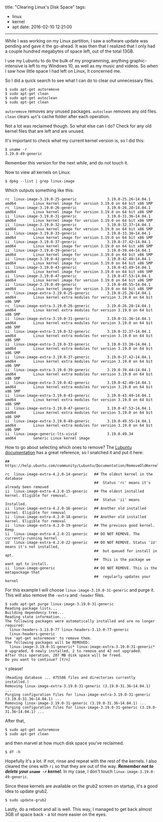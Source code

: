 title: "Clearing Linux's Disk Space"
tags:
  - linux
  - kernel
  - apt
date: 2016-02-10 12:21:00
---


While I was working on my Linux partition, I saw a software update was pending and gave it the go-ahead. It was then that I realized that I only had a couple hundred megabytes of space left, out of the total 13GB.

I use my Lubuntu to do the bulk of my programming, anything graphic-intensive is left to my Windows 10, as well as my music and videos. So when I saw how little space I had left on Linux, it concerned me.

So I did a quick search to see what I can do to clear out unnecessary files.

	$ sudo apt-get autoremove
	$ sudo apt-get clean
	$ sudo apt-get autoclean
	$ sudo apt-get clean

`autoremove` removes any unused packages.
`autoclean` removes any old files.
`clean` clears `apt`'s cache folder after each operation.

Not a lot was reclaimed though. So what else can I do? Check for any old kernel files that are left and are unused.

It's important to check what my current kernel version is, so I did this:

	$ uname -r
	3.19.0-49-generic

Remember this version for the next while, and do not touch it.

Now to view all kernels on Linux:

	$ dpkg --list | grep linux-image

Which outputs something like this:

	rc  linux-image-3.19.0-25-generic              3.19.0-25.26~14.04.1                    amd64        Linux kernel image for version 3.19.0 on 64 bit x86 SMP
	rc  linux-image-3.19.0-26-generic              3.19.0-26.28~14.04.1                    amd64        Linux kernel image for version 3.19.0 on 64 bit x86 SMP
	ii  linux-image-3.19.0-31-generic              3.19.0-31.36~14.04.1                    amd64        Linux kernel image for version 3.19.0 on 64 bit x86 SMP
	ii  linux-image-3.19.0-32-generic              3.19.0-32.37~14.04.1                    amd64        Linux kernel image for version 3.19.0 on 64 bit x86 SMP
	ii  linux-image-3.19.0-33-generic              3.19.0-33.38~14.04.1                    amd64        Linux kernel image for version 3.19.0 on 64 bit x86 SMP
	ii  linux-image-3.19.0-37-generic              3.19.0-37.42~14.04.1                    amd64        Linux kernel image for version 3.19.0 on 64 bit x86 SMP
	ii  linux-image-3.19.0-39-generic              3.19.0-39.44~14.04.1                    amd64        Linux kernel image for version 3.19.0 on 64 bit x86 SMP
	ii  linux-image-3.19.0-42-generic              3.19.0-42.48~14.04.1                    amd64        Linux kernel image for version 3.19.0 on 64 bit x86 SMP
	ii  linux-image-3.19.0-43-generic              3.19.0-43.49~14.04.1                    amd64        Linux kernel image for version 3.19.0 on 64 bit x86 SMP
	ii  linux-image-3.19.0-47-generic              3.19.0-47.53~14.04.1                    amd64        Linux kernel image for version 3.19.0 on 64 bit x86 SMP
	ii  linux-image-3.19.0-49-generic              3.19.0-49.55~14.04.1                    amd64        Linux kernel image for version 3.19.0 on 64 bit x86 SMP
	rc  linux-image-extra-3.19.0-25-generic        3.19.0-25.26~14.04.1                    amd64        Linux kernel extra modules for version 3.19.0 on 64 bit x86 SMP
	rc  linux-image-extra-3.19.0-26-generic        3.19.0-26.28~14.04.1                    amd64        Linux kernel extra modules for version 3.19.0 on 64 bit x86 SMP
	ii  linux-image-extra-3.19.0-31-generic        3.19.0-31.36~14.04.1                    amd64        Linux kernel extra modules for version 3.19.0 on 64 bit x86 SMP
	ii  linux-image-extra-3.19.0-32-generic        3.19.0-32.37~14.04.1                    amd64        Linux kernel extra modules for version 3.19.0 on 64 bit x86 SMP
	ii  linux-image-extra-3.19.0-33-generic        3.19.0-33.38~14.04.1                    amd64        Linux kernel extra modules for version 3.19.0 on 64 bit x86 SMP
	ii  linux-image-extra-3.19.0-37-generic        3.19.0-37.42~14.04.1                    amd64        Linux kernel extra modules for version 3.19.0 on 64 bit x86 SMP
	ii  linux-image-extra-3.19.0-39-generic        3.19.0-39.44~14.04.1                    amd64        Linux kernel extra modules for version 3.19.0 on 64 bit x86 SMP
	ii  linux-image-extra-3.19.0-42-generic        3.19.0-42.48~14.04.1                    amd64        Linux kernel extra modules for version 3.19.0 on 64 bit x86 SMP
	ii  linux-image-extra-3.19.0-43-generic        3.19.0-43.49~14.04.1                    amd64        Linux kernel extra modules for version 3.19.0 on 64 bit x86 SMP
	ii  linux-image-extra-3.19.0-47-generic        3.19.0-47.53~14.04.1                    amd64        Linux kernel extra modules for version 3.19.0 on 64 bit x86 SMP
	ii  linux-image-extra-3.19.0-49-generic        3.19.0-49.55~14.04.1                    amd64        Linux kernel extra modules for version 3.19.0 on 64 bit x86 SMP
	ii  linux-image-generic-lts-vivid              3.19.0.49.34                            amd64        Generic Linux kernel image

How to go about selecting which ones to remove? The [Lubuntu documentation](https://help.ubuntu.com/community/Lubuntu/Documentation/RemoveOldKernels) has a great reference, so I snatched it and put it here:

	## https://help.ubuntu.com/community/Lubuntu/Documentation/RemoveOldKernels
	
	rc  linux-image-extra-4.2.0-14-generic   ## The oldest kernel in the database
	                                         ##  Status 'rc' means it's already been removed
	ii  linux-image-extra-4.2.0-15-generic   ## The oldest installed kernel. Eligible for removal. 
	                                         ##  Status 'ii' means Installed.
	ii  linux-image-extra-4.2.0-16-generic   ## Another old installed kernel. Eligible for removal
	ii  linux-image-extra-4.2.0-18-generic   ## Another old installed kernel. Eligible for removal
	ii  linux-image-extra-4.2.0-19-generic   ## The previous good kernel. Keep
	ii  linux-image-extra-4.2.0-21-generic   ## DO NOT REMOVE. The currently-running kernel
	iU  linux-image-extra-4.2.0-22-generic   ## DO NOT REMOVE. Status 'iU' means it's not installed, 
	                                         ##  but queued for install in apt.
	                                         ##  This is the package we want apt to install.
	ii  linux-image-generic                  ## DO NOT REMOVE. This is the metapackage that
	                                         ##  regularly updates your kernel

For this example I will choose `linux-image-3.19.0-31-generic` and purge it. This will also remove the `-extra` and `-header` files.

	$ sudo apt-get purge linux-image-3.19.0-31-generic
	Reading package lists...
	Building dependency tree...
	Reading state information...
	The following packages were automatically installed and are no longer required:
	  linux-headers-3.13.0-77 linux-headers-3.13.0-77-generic
	  linux-headers-generic
	Use 'apt-get autoremove' to remove them.
	The following packages will be REMOVED:
	  linux-image-3.19.0-31-generic* linux-image-extra-3.19.0-31-generic*
	0 upgraded, 0 newly installed, 2 to remove and 42 not upgraded.
	After this operation, 207 MB disk space will be freed.
	Do you want to continue? [Y/n]

`Y` please!

	(Reading database ... 475586 files and directories currently installed.)
	Removing linux-image-extra-3.19.0-31-generic (3.19.0-31.36~14.04.1) ...
	Purging configuration files for linux-image-extra-3.19.0-31-generic (3.19.0-31.36~14.04.1) ...
	Removing linux-image-3.19.0-31-generic (3.19.0-31.36~14.04.1) ...
	Purging configuration files for linux-image-3.19.0-31-generic (3.19.0-31.36~14.04.1) ...

After that, 

	$ sudo apt-get autoremove
	$ sudo apt-get clean

and then marvel at how much disk space you've reclaimed.

	$ df -h

Hopefully it's a lot. If not, rinse and repeat with the rest of the kernels. I also cleared the ones with `ri` so that they are out of the way. ***Remember not to delete your `uname -r` kernel.*** In my case, I don't touch `linux-image-3.19.0-49-generic`.

Since these kernels are available on the grub2 screen on startup, it's a good idea to update grub2.

	$ sudo update-grub2 

Lastly, do a reboot and all is well. This way, I managed to get back almost 3GB of space back - a lot more easier on the eyes.
